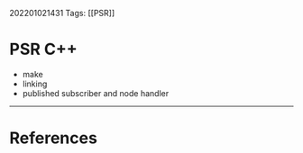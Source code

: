 202201021431
Tags: [[PSR]] 

# PSR C++
- make
- linking
- published subscriber and node handler

---
# References